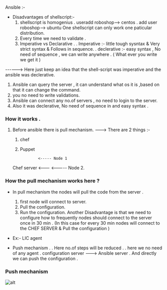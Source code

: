 Ansible :- 

*   Disadvantages of shellscript:- 
    1) shellscript is homogenius 
        . useradd roboshop--> centos
        . add user roboshop--> ubuntu
    One shellscript can only work one paticular distribution.
    2) Every time we need to validate .
    3) Imperative vs Declarative .
        . Imperative :- little tough sysntax & Very strict syntax & Follows in sequence.
        . declerative :- easy syntax , No need of sequence , we can write anywhere .
                            ( What ever you write we get it )
    
------> Here just keep an idea that the shell-script was imperative and the ansible was declerative.

1) Ansible can query the server , it can understand what os it is ,based on that it can change the command.
2) you no need to write validations.
3) Ansible can connect any no.of servers , no need to login to the server.
4) Also it was declerative, No need of sequence in and easy syntax .

### How it works .
1) Before ansible there is pull mechanism.
---> There are 2 things :- 
    1) chef 
    2) Puppet


                   <----- Node 1 
    Chef server <---
                   <----- Node 2.

### How the pull mechanism works here ?
* In pull mechanism the nodes will pull the code from the server .
    1) first node will connect to server.
    2) Pull the configuration.
    3) Run the configuration.
Another Disadvantage is that we need to configure how to frequently nodes should connect to the server
once in 30 min .
(In this case for every 30 min nodes will connect to the CHEF SERVER & Pull the configuration )
*  Ex:- LIC agent

* Push mechanism .
    . Here no.of steps will be reduced .
    . here we no need of any agent .
    configuration server ---> Ansible server 
. And directly we can push the configuration .

### Push mechanism
    
![alt](/images/pullvspush.png "Pull vs Push") 








